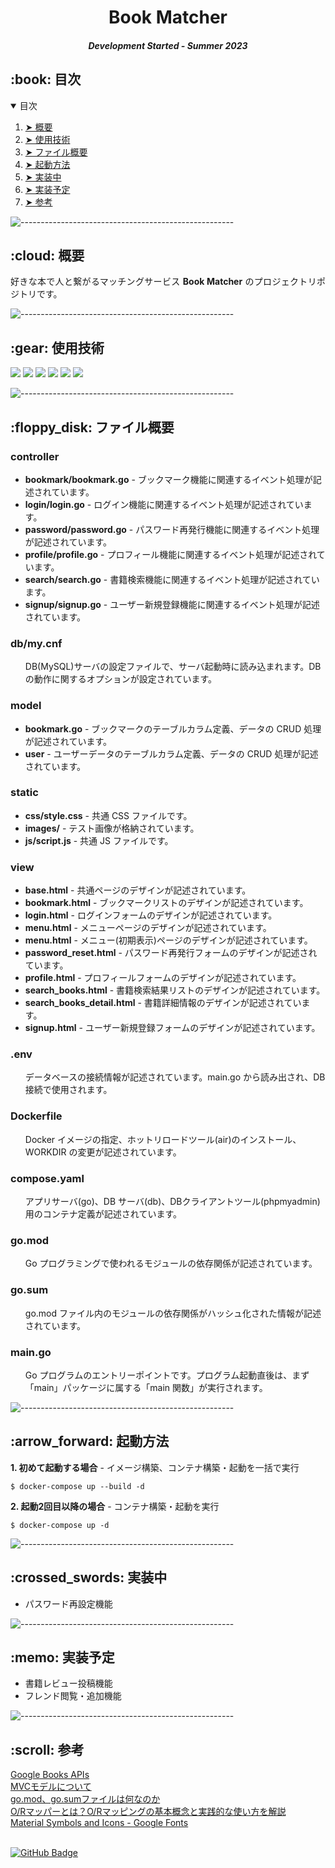 <h1 align="center"> Book Matcher </h1>
<h5 align="center"> Development Started - Summer 2023 </h5>

<!-- TABLE OF CONTENTS -->
<h2 id="目次"> :book: 目次</h2>

<details open="open">
  <summary>目次</summary>
  <ol>
    <li><a href="#overview"> ➤ 概要</a></li>
    <li><a href="#use-stack"> ➤ 使用技術</a></li>
    <li><a href="#project-files-description"> ➤ ファイル概要</a></li>
    <li><a href="#getting-started"> ➤ 起動方法</a></li>
    <li><a href="#ongoing"> ➤ 実装中</a></li>
    <li><a href="#to-be-implemented"> ➤ 実装予定</a></li>
    <li><a href="#references"> ➤ 参考</a></li>
  </ol>
</details>


![-----------------------------------------------------](https://raw.githubusercontent.com/andreasbm/readme/master/assets/lines/rainbow.png)

<!-- 概要 -->
<h2 id="overview"> :cloud: 概要</h2>

<p align="justify"> 
  好きな本で人と繋がるマッチングサービス <b>Book Matcher</b> のプロジェクトリポジトリです。
</p>

![-----------------------------------------------------](https://raw.githubusercontent.com/andreasbm/readme/master/assets/lines/rainbow.png)

<!-- 使用技術 -->
<h2 id="use-stack"> :gear: 使用技術</h2>

<p align="justify"> 
<img src="https://img.shields.io/badge/-Docker-1488C6.svg?logo=docker&style=plastic">
<img src="https://img.shields.io/badge/-Go-76E1FE.svg?logo=go&style=plastic">
<img src="https://img.shields.io/badge/-Mysql-4479A1.svg?logo=mysql&style=plastic">
<img src="https://img.shields.io/badge/-Html5-E34F26.svg?logo=html5&style=plastic">
<img src="https://img.shields.io/badge/-Css3-1572B6.svg?logo=css3&style=plastic">
<img src="https://img.shields.io/badge/-Jquery-0769AD.svg?logo=jquery&style=plastic">
</p>

![-----------------------------------------------------](https://raw.githubusercontent.com/andreasbm/readme/master/assets/lines/rainbow.png)

<!-- PROJECT FILES DESCRIPTION -->
<h2 id="project-files-description"> :floppy_disk: ファイル概要</h2>

<h3>controller</h3>
<ul>
  <li><b>bookmark/bookmark.go</b> - ブックマーク機能に関連するイベント処理が記述されています。</li>
  <li><b>login/login.go</b> - ログイン機能に関連するイベント処理が記述されています。</li>
  <li><b>password/password.go</b> - パスワード再発行機能に関連するイベント処理が記述されています。</li>
  <li><b>profile/profile.go</b> - プロフィール機能に関連するイベント処理が記述されています。</li>
  <li><b>search/search.go</b> - 書籍検索機能に関連するイベント処理が記述されています。</li>
  <li><b>signup/signup.go</b> - ユーザー新規登録機能に関連するイベント処理が記述されています。</li>
</ul>

<h3>db/my.cnf</h3>
<ul>
  DB(MySQL)サーバの設定ファイルで、サーバ起動時に読み込まれます。DB の動作に関するオプションが設定されています。
</ul>

<h3>model</h3>
<ul>
  <li><b>bookmark.go</b> - ブックマークのテーブルカラム定義、データの CRUD 処理が記述されています。</li>
  <li><b>user</b> - ユーザーデータのテーブルカラム定義、データの CRUD 処理が記述されています。</li>
</ul>

<h3>static</h3>
<ul>
  <li><b>css/style.css</b> - 共通 CSS ファイルです。</li>
  <li><b>images/</b> - テスト画像が格納されています。</li>
  <li><b>js/script.js</b> - 共通 JS ファイルです。</li>
</ul>

<h3>view</h3>
<ul>
  <li><b>base.html</b> - 共通ページのデザインが記述されています。</li>
  <li><b>bookmark.html</b> - ブックマークリストのデザインが記述されています。</li>
  <li><b>login.html</b> - ログインフォームのデザインが記述されています。</li>
  <li><b>menu.html</b> - メニューページのデザインが記述されています。</li>
  <li><b>menu.html</b> - メニュー(初期表示)ページのデザインが記述されています。</li>
  <li><b>password_reset.html</b> - パスワード再発行フォームのデザインが記述されています。</li>
  <li><b>profile.html</b> - プロフィールフォームのデザインが記述されています。</li>
  <li><b>search_books.html</b> - 書籍検索結果リストのデザインが記述されています。</li>
  <li><b>search_books_detail.html</b> - 書籍詳細情報のデザインが記述されています。</li>
  <li><b>signup.html</b> - ユーザー新規登録フォームのデザインが記述されています。</li>
</ul>

<h3>.env</h3>
<ul>
  データベースの接続情報が記述されています。main.go から読み出され、DB 接続で使用されます。
</ul>

<h3>Dockerfile</h3>
<ul>
  Docker イメージの指定、ホットリロードツール(air)のインストール、WORKDIR の変更が記述されています。
</ul>

<h3>compose.yaml</h3>
<ul>
  アプリサーバ(go)、DB サーバ(db)、DBクライアントツール(phpmyadmin)用のコンテナ定義が記述されています。
</ul>

<h3>go.mod</h3>
<ul>
  Go プログラミングで使われるモジュールの依存関係が記述されています。
</ul>

<h3>go.sum</h3>
<ul>
  go.mod ファイル内のモジュールの依存関係がハッシュ化された情報が記述されています。
</ul>

<h3>main.go</h3>
<ul>
  Go プログラムのエントリーポイントです。プログラム起動直後は、まず「main」パッケージに属する「main 関数」が実行されます。
</ul>

![-----------------------------------------------------](https://raw.githubusercontent.com/andreasbm/readme/master/assets/lines/rainbow.png)

<!-- 起動方法 -->
<h2 id="getting-started"> :arrow_forward: 起動方法</h2>

<p><b>1. 初めて起動する場合</b> - イメージ構築、コンテナ構築・起動を一括で実行</p>
<pre><code>$ docker-compose up --build -d</code></pre>

<p><b>2. 起動2回目以降の場合</b> - コンテナ構築・起動を実行</p>
<pre><code>$ docker-compose up -d</code></pre>

![-----------------------------------------------------](https://raw.githubusercontent.com/andreasbm/readme/master/assets/lines/rainbow.png)

<!-- 実装中 -->
<h2 id="ongoing"> :crossed_swords: 実装中</h2>
<ul>
  <li>パスワード再設定機能</li>
</ul>

![-----------------------------------------------------](https://raw.githubusercontent.com/andreasbm/readme/master/assets/lines/rainbow.png)

<!-- 実装予定 -->
<h2 id="to-be-implemented"> :memo: 実装予定</h2>
<ul>
  <li>書籍レビュー投稿機能</li>
  <li>フレンド閲覧・追加機能</li>
</ul>

![-----------------------------------------------------](https://raw.githubusercontent.com/andreasbm/readme/master/assets/lines/rainbow.png)

<!-- 参考 -->
<h2 id="references"> :scroll: 参考</h2>
<a href="https://developers.google.com/books/docs/v1/using?hl=ja">Google Books APIs</a><br>
<a href="https://qiita.com/s_emoto/items/975cc38a3e0de462966a">MVCモデルについて</a><br>
<a href="https://qiita.com/soicchi/items/2637a9195e64fdc73609">go.mod、go.sumファイルは何なのか</a><br>
<a href="https://the-simple.jp/what-is-o-r-mapper-explains-the-basic-concept-of-o-r-mapping-and-how-to-use-it-in-practice">O/Rマッパーとは？O/Rマッピングの基本概念と実践的な使い方を解説</a><br>
<a href="https://fonts.google.com/icons">Material Symbols and Icons - Google Fonts</a>
<br><br>

[![GitHub Badge](https://img.shields.io/badge/GitHub-100000?style=for-the-badge&logo=github&logoColor=white)](https://github.com/nao-United92)
